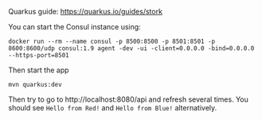 Quarkus guide: https://quarkus.io/guides/stork

You can start the Consul instance using:


```shell
docker run --rm --name consul -p 8500:8500 -p 8501:8501 -p 8600:8600/udp consul:1.9 agent -dev -ui -client=0.0.0.0 -bind=0.0.0.0 --https-port=8501
```

Then start the app 

```shell
mvn quarkus:dev
```

Then try to go to http://localhost:8080/api and refresh several times. You should see `Hello from Red!` and `Hello from Blue!` alternatively.

